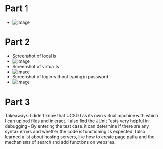 # Part 1
* ![Image](https://rxwy.github.io/cse15l-lab-reports/labreport2/img/img.png)
# Part 2
* Screenshot of local ls
* ![Image](https://rxwy.github.io/cse15l-lab-reports/labreport2/img/lslocal.png)
* Screenshot of virtual ls
* ![Image](https://rxwy.github.io/cse15l-lab-reports/labreport2/img/lsvirtual.png)
* Screenshot of login without typing in password
* ![Image](https://rxwy.github.io/cse15l-lab-reports/labreport2/img/loginwo.png)
# Part 3
 Takeaways: I didn't know that UCSD has its own virtual machine with which I can upload files and interact. I also find the JUnit Tests very helpful in debugging - By entering the test case,  it can determine if there are any syntax errors and whether the code is functioning as expected. I also learned a lot about hosting servers, like how to create page paths and the mechanisms of search and add functions on websites.
